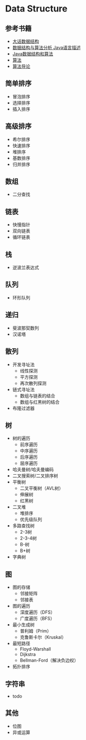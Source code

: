# Data Structure

## 参考书籍

- [大话数据结构](https://book.douban.com/subject/6424904/) 
- [数据结构与算法分析 Java语言描述](https://book.douban.com/subject/3351237/)
- [Java数据结构和算法](https://book.douban.com/subject/1144007/)
- [算法](https://book.douban.com/subject/10432347/)
- [算法导论](https://book.douban.com/subject/1885170/)

## 简单排序

- 冒泡排序
- 选择排序
- 插入排序

## 高级排序

- 希尔排序
- 快速排序
- 堆排序
- 基数排序
- 归并排序

## 数组

- 二分查找

## 链表

- 快慢指针
- 双向链表
- 循环链表

## 栈

- 逆波兰表达式

## 队列

- 环形队列

## 递归

- 斐波那契数列
- 汉诺塔

## 散列

- 开发寻址法
  - 线性探测
  - 平方探测
  - 再次散列探测
- 链式寻址法
  - 数组与链表的结合
  - 数组与红黑树的结合
- 布隆过滤器

## 树
- 树的遍历
  - 前序遍历
  - 中序遍历
  - 后序遍历
  - 层序遍历
- 哈夫曼树/哈夫曼编码
- 二叉搜索树/二叉排序树
- 平衡树
  - 二叉平衡树（AVL树）
  - 伸展树
  - 红黑树
- 二叉堆
  - 堆排序
  - 优先级队列
- 多路查找树
  - 2-3树
  - 2-3-4树
  - B-树
  - B+树
- 字典树

## 图

- 图的存储
  - 邻接矩阵
  - 邻接表
- 图的遍历
  - 深度遍历（DFS）
  - 广度遍历（BFS）
- 最小生成树
  - 普利姆（Prim）
  - 克鲁斯卡尔（Kruskal）
- 最短路径
  - Floyd-Warshall
  - Dijkstra
  - Bellman-Ford（解决负边权）
- 拓扑排序
  
## 字符串

- todo

## 其他

- 位图
- 异或运算

